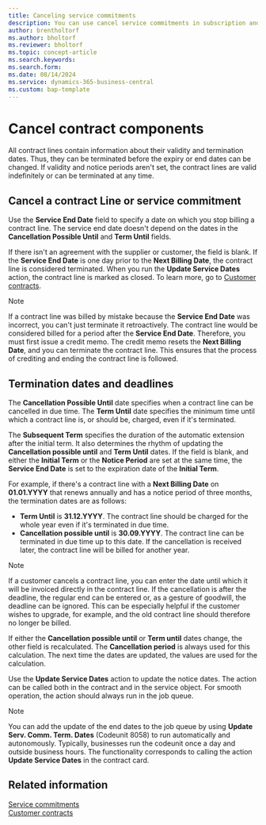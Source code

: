 ```yaml
---
title: Canceling service commitments
description: You can use cancel service commitments in subscription and recurring billing.
author: brentholtorf
ms.author: bholtorf
ms.reviewer: bholtorf
ms.topic: concept-article
ms.search.keywords: 
ms.search.form: 
ms.date: 08/14/2024
ms.service: dynamics-365-business-central
ms.custom: bap-template
---
```


# Cancel contract components

All contract lines contain information about their validity and termination dates. Thus, they can be terminated before the expiry or end dates can be changed. If validity and notice periods aren't set, the contract lines are valid indefinitely or can be terminated at any time.

## Cancel a contract Line or service commitment

Use the **Service End Date** field to specify a date on which you stop billing a contract line. The service end date doesn't depend on the dates in the **Cancellation Possible Until** and **Term Until** fields.

If there isn't an agreement with the supplier or customer, the field is blank. If the **Service End Date** is one day prior to the **Next Billing Date**, the contract line is considered terminated. When you run the **Update Service Dates** action, the contract line is marked as closed. To learn more, go to [Customer contracts](customer-contracts.md#customer-contracts).

> [!NOTE]
> If a contract line was billed by mistake because the **Service End Date** was incorrect, you can't just terminate it retroactively. The contract line would be considered billed for a period after the **Service End Date**. Therefore, you must first issue a credit memo. The credit memo resets the **Next Billing Date**, and you can terminate the contract line. This ensures that the process of crediting and ending the contract line is followed.

## Termination dates and deadlines

The **Cancellation Possible Until** date specifies when a contract line can be cancelled in due time. The **Term Until** date specifies the minimum time until which a contract line is, or should be, charged, even if it's terminated.

The **Subsequent Term** specifies the duration of the automatic extension after the initial term. It also determines the rhythm of updating the **Cancellation possible until** and **Term Until** dates. If the field is blank, and either the **Initial Term** or the **Notice Period** are set at the same time, the **Service End Date** is set to the expiration date of the **Initial Term**.

For example, if there's a contract line with a **Next Billing Date** on **01.01.YYYY** that renews annually and has a notice period of three months, the termination dates are as follows:

* **Term Until** is **31.12.YYYY**. The contract line should be charged for the whole year even if it's terminated in due time.
* **Cancellation possible until** is **30.09.YYYY**. The contract line can be terminated in due time up to this date. If the cancellation is received later, the contract line will be billed for another year.

> [!NOTE]
> If a customer cancels a contract line, you can enter the date until which it will be invoiced directly in the contract line. If the cancellation is after the deadline, the regular end can be entered or, as a gesture of goodwill, the deadline can be ignored. This can be especially helpful if the customer wishes to upgrade, for example, and the old contract line should therefore no longer be billed.

If either the **Cancellation possible until** or **Term until** dates change, the other field is recalculated. The **Cancellation period** is always used for this calculation. The next time the dates are updated, the values are used for the calculation.

Use the **Update Service Dates** action to update the notice dates. The action can be called both in the contract and in the service object. For smooth operation, the action should always run in the job queue.

> [!NOTE]
> You can add the update of the end dates to the job queue by using **Update Serv. Comm. Term. Dates** (Codeunit 8058) to run automatically and autonomously. Typically, businesses run the codeunit once a day and outside business hours. The functionality corresponds to calling the action **Update Service Dates** in the contract card.

## Related information

[Service commitments](so-service-commitments.md)  
[Customer contracts](customer-contracts.md)  
